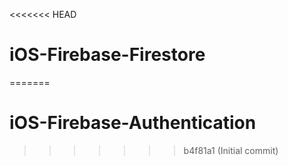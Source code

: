 <<<<<<< HEAD
# iOS-Firebase-Firestore
=======
# iOS-Firebase-Authentication
>>>>>>> b4f81a1 (Initial commit)
